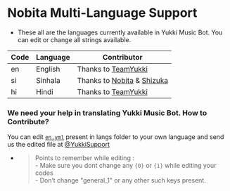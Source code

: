 # Nobita Multi-Language Support

- These all are the languages currently available in Yukki Music Bot. You can edit or change all strings available.

| Code | Language | Contributor |
|-|-------|-------|
| en | English | Thanks to [TeamYukki](https://t.me/TeamYukki)
| si | Sinhala  | Thanks to [Nobita](https://t.me/NobitaShizuka07) & [Shizuka](https://t.me/Shizuka_Nobita07)
| hi | Hindi  | Thanks to [TeamYukki](https://t.me/TeamYukki)


### We need your help in translating Yukki Music Bot. How to Contribute?

You can edit [`en.yml`](https://github.com/NobitaShizuka07/public/blob/master/strings/langs/en.yml) present in langs folder to your own language and send us the edited file at [@YukkiSupport](https://t.me/YukkiSupport)

- > Points to remember while editing : <br> - Make sure you dont change any `{0}` or `{1}` while editing your codes <br> - Don’t change "general_1" or any other such keys present.
